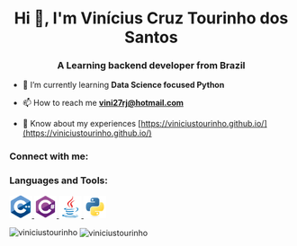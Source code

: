 <h1 align="center">Hi 👋, I'm Vinícius Cruz Tourinho dos Santos</h1>
<h3 align="center">A Learning backend developer from Brazil</h3>

- 🌱 I’m currently learning **Data Science focused Python**

- 📫 How to reach me **vini27rj@hotmail.com**

- 📄 Know about my experiences [https://viniciustourinho.github.io/](https://viniciustourinho.github.io/)

<h3 align="left">Connect with me:</h3>
<p align="left">
</p>

<h3 align="left">Languages and Tools:</h3>
<p align="left"> <a href="https://www.w3schools.com/cpp/" target="_blank" rel="noreferrer"> <img src="https://raw.githubusercontent.com/devicons/devicon/master/icons/cplusplus/cplusplus-original.svg" alt="cplusplus" width="40" height="40"/> </a> <a href="https://www.w3schools.com/cs/" target="_blank" rel="noreferrer"> <img src="https://raw.githubusercontent.com/devicons/devicon/master/icons/csharp/csharp-original.svg" alt="csharp" width="40" height="40"/> </a> <a href="https://www.java.com" target="_blank" rel="noreferrer"> <img src="https://raw.githubusercontent.com/devicons/devicon/master/icons/java/java-original.svg" alt="java" width="40" height="40"/> </a> <a href="https://www.python.org" target="_blank" rel="noreferrer"> <img src="https://raw.githubusercontent.com/devicons/devicon/master/icons/python/python-original.svg" alt="python" width="40" height="40"/> </a> </p>

<p><img align="left" src="https://github-readme-stats.vercel.app/api/top-langs?username=viniciustourinho&show_icons=true&locale=en&layout=compact" alt="viniciustourinho" /></p>

<p>&nbsp;<img align="center" src="https://github-readme-stats.vercel.app/api?username=viniciustourinho&show_icons=true&locale=en" alt="viniciustourinho" /></p>

